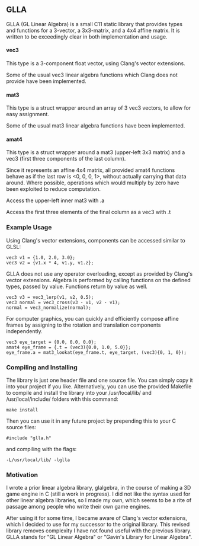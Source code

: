 ## GLLA ##


GLLA (GL Linear Algebra) is a small C11 static library that provides types and functions for a 3-vector, a 3x3-matrix, and a 4x4 affine matrix. It is written to be exceedingly clear in both implementation and usage.

#### vec3 ####
This type is a 3-component float vector, using Clang's vector extensions.

Some of the usual vec3 linear algebra functions which Clang does not provide have been implemented.

#### mat3 ####
This type is a struct wrapper around an array of 3 vec3 vectors, to allow for easy assignment.

Some of the usual mat3 linear algebra functions have been implemented.

#### amat4 ####
This type is a struct wrapper around a mat3 (upper-left 3x3 matrix) and a vec3 (first three components of the last column).

Since it represents an affine 4x4 matrix, all provided amat4 functions behave as if the last row is <0, 0, 0, 1>, without actually carrying that data around. Where possible, operations which would multiply by zero have been exploited to reduce computation.

Access the upper-left inner mat3 with .a

Access the first three elements of the final column as a vec3 with .t

### Example Usage ###

Using Clang's vector extensions, components can be accessed similar to GLSL:

	vec3 v1 = {1.0, 2.0, 3.0};
	vec3 v2 = {v1.x * 4, v1.y, v1.z};

GLLA does not use any operator overloading, except as provided by Clang's vector extensions. Algebra is performed by calling functions on the defined types, passed by value. Functions return by value as well.

	vec3 v3 = vec3_lerp(v1, v2, 0.5);
	vec3 normal = vec3_cross(v3 - v1, v2 - v1);
	normal = vec3_normalize(normal);
    
For computer graphics, you can quickly and efficiently compose affine frames by assigning to the rotation and translation components independently.

	vec3 eye_target = {0.0, 0.0, 0.0};
	amat4 eye_frame = {.t = (vec3){0.0, 1.0, 5.0}};
	eye_frame.a = mat3_lookat(eye_frame.t, eye_target, (vec3){0, 1, 0});
	
### Compiling and Installing ###
The library is just one header file and one source file. You can simply copy it into your project if you like. Alternatively, you can use the provided Makefile to compile and install the library into your /usr/local/lib/ and /usr/local/include/ folders with this command:

	make install
	
Then you can use it in any future project by prepending this to your C source files:

	#include "glla.h"

	
and compiling with the flags:

	-L/usr/local/lib/ -lglla
	
### Motivation ###

I wrote a prior linear algebra library, glalgebra, in the course of making a 3D game engine in C (still a work in progress). I did not like the syntax used for other linear algebra libraries, so I made my own, which seems to be a rite of passage among people who write their own game engines.

After using it for some time, I became aware of Clang's vector extensions, which I decided to use for my successor to the original library. This revised library removes complexity I have not found useful with the previous library. GLLA stands for "GL Linear Algebra" or "Gavin's Library for Linear Algebra".
